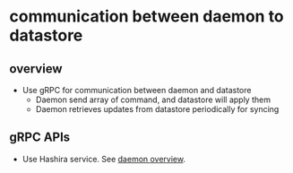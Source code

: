 # communication between daemon to datastore

## overview

* Use gRPC for communication between daemon and datastore
  * Daemon send array of command, and datastore will apply them
  * Daemon retrieves updates from datastore periodically for syncing

## gRPC APIs

* Use Hashira service. See [daemon overview](../daemon/overview.md).

